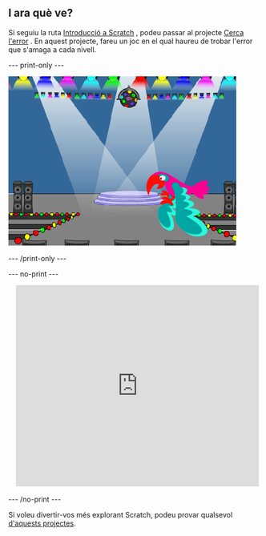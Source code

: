 ## I ara què ve?

Si seguiu la ruta [Introducció a Scratch](https://projects.raspberrypi.org/ca-ES/pathways/scratch-intro) , podeu passar al projecte [Cerca l'error](https://projects.raspberrypi.org/ca-ES/projects/find-the-bug) . En aquest projecte, fareu un joc en el qual haureu de trobar l'error que s'amaga a cada nivell.

--- print-only ---

![El projecte 'Agafa l'autobús'.](images/find-the-bug.png)

--- /print-only ---

--- no-print ---

<div class="scratch-preview" style="margin-left: 15px;">
  <iframe allowtransparency="true" width="485" height="402" src="https://scratch.mit.edu/projects/embed/486719939/?autostart=false" frameborder="0"></iframe>
</div>

--- /no-print ---

Si voleu divertir-vos més explorant Scratch, podeu provar qualsevol [d'aquests projectes](https://projects.raspberrypi.org/ca-ES/projects?software%5B%5D=scratch&curriculum%5B%5D=%201).
